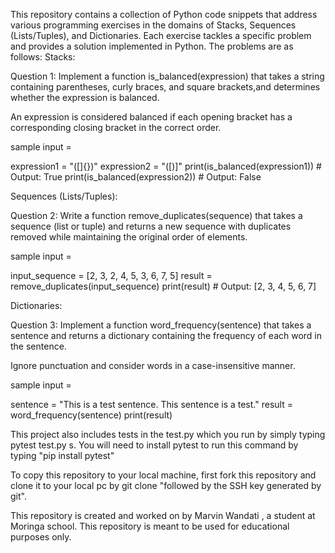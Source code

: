 This repository contains a collection of Python code snippets that address various programming exercises in the domains of Stacks, Sequences (Lists/Tuples), and Dictionaries. Each exercise tackles a specific problem and provides a solution implemented in Python.
The problems are as follows:
Stacks:

Question 1: Implement a function is_balanced(expression) that takes a string
containing parentheses, curly braces, and square brackets,and determines whether
the expression is balanced.

An expression is considered balanced if each opening bracket has a corresponding closing
bracket in the correct order.

sample input =

expression1 = "([]{})"
expression2 = "([)]"
print(is_balanced(expression1)) # Output: True
print(is_balanced(expression2)) # Output: False

Sequences (Lists/Tuples):

Question 2: Write a function remove_duplicates(sequence) that takes a
sequence (list or tuple) and returns a new sequence with duplicates
removed while maintaining the original order of elements.

sample input =

input_sequence = [2, 3, 2, 4, 5, 3, 6, 7, 5]
result = remove_duplicates(input_sequence)
print(result) # Output: [2, 3, 4, 5, 6, 7]

Dictionaries:

Question 3: Implement a function word_frequency(sentence) that takes
a sentence and returns a dictionary containing the frequency of each
word in the sentence.

Ignore punctuation and consider words in a case-insensitive manner.

sample input =

sentence = "This is a test sentence. This sentence is a test."
result = word_frequency(sentence)
print(result)

This project also includes tests in the test.py which you run by simply typing pytest test.py
s.
You will need to install pytest to run this command by typing "pip install pytest"

To copy this repository to your local machine, first fork this repository and clone it to your local pc by git clone "followed by the SSH key generated by git".

This repository is created and worked on by Marvin Wandati , a student at Moringa school. This repository is meant to be used for educational purposes only.
